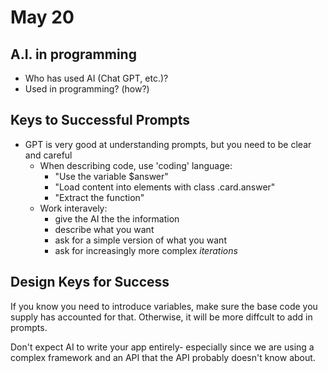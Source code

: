 # May 20

## A.I. in programming
- Who has used AI (Chat GPT, etc.)? 
- Used in programming? (how?)

## Keys to Successful Prompts
- GPT is very good at understanding prompts, but you need to be clear and careful
  - When describing code, use 'coding' language:
    - "Use the variable $answer"
    - "Load content into elements with class .card.answer"
    - "Extract the function"
  - Work interavely: 
    - give the AI the the information
    - describe what you want
    - ask for a simple version of what you want
    - ask for increasingly more complex _iterations_

## Design Keys for Success
If you know you need to introduce variables, make sure the base code you supply has accounted for that. 
Otherwise, it will be more diffcult to add in prompts.

Don't expect AI to write your app entirely- especially since we are using a complex framework and an API that the API probably doesn't know about.

